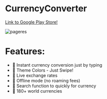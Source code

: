 # CurrencyConverter

 [Link to Google Play Store!](https://play.google.com/store/apps/details?id=com.mayank.uddishverma.currencyconverter)

![pageres](minimal.png "Main")


# Features: 
* 🔵 Instant currency conversion just by typing
* 🔵 Theme Colors - Just Swipe!
* 🔵 Live exchange rates
* 🔵 Offline mode (no roaming fees)
* 🔵 Search function to quickly for currency
* 🔵 180+ world currencies
